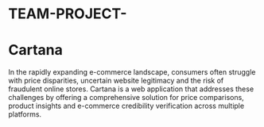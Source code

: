 # TEAM-PROJECT-
# Cartana
 In the rapidly expanding e-commerce landscape, consumers often struggle with price disparities, uncertain website legitimacy and the risk of fraudulent online stores. Cartana is a web application that addresses these challenges by offering a comprehensive solution for price comparisons, product insights and e-commerce credibility verification across multiple platforms.
